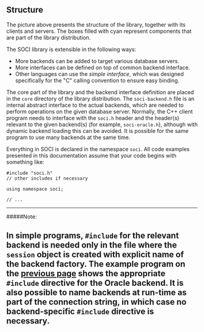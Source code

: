 ## Structure

The picture above presents the structure of the library, together with its clients and servers. The boxes filled with cyan represent components that are part of the library distribution.

The SOCI library is extensible in the following ways:

* More backends can be added to target various database servers.
* More interfaces can be defined on top of common backend interface.
* Other languages can use the <i>simple interface</i>, which was designed specifically for the "C" calling convention to ensure easy binding.

The core part of the library and the backend interface definition are placed in the `core` directory of the library distribution. The `soci-backend.h` file is an internal abstract interface to the actual backends, which are needed to perform operations on the given database server. Normally, the C++ client program needs to interface with the `soci.h` header and the header(s) relevant to the given backend(s) (for example, `soci-oracle.h`), although with dynamic backend loading this can be avoided. It is possible for the same program to use many backends at the same time.

Everything in SOCI is declared in the namespace `soci`. All code examples presented in this documentation assume that your code begins with something like:


    #include "soci.h"
    // other includes if necessary

    using namespace soci;

    // ...

---
#####Note:

In simple programs, `#include` for the relevant backend is needed only in the file where the `session` object is created with explicit name of the backend factory. The example program on the [previous page](index.html) shows the appropriate `#include` directive for the Oracle backend. It is also possible to name backends at run-time as part of the connection string, in which case no backend-specific `#include` directive is necessary.
---